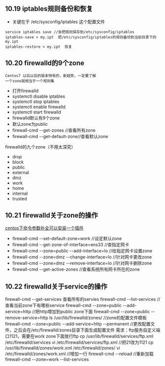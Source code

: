 ## 10.19 iptables规则备份和恢复
* 关键在于 /etc/sysconfig/iptables 这个配置文件
```
service iptables save //会把规则保存到/etc/sysconfig/iptables
iptables-save > my.ipt  把/etc/sysconfig/iptables的规则备份到当前目录下的my.ipt
iptables-restore < my.ipt  恢复
```

## 10.20 firewalld的9个zone
```
Centos7 以后以后的版本特有的，新趋势，一定要了解
一个zone就相当于一个规则集
```

* 打开firewalld
* systemctl disable iptables
* systemctl stop iptables
* systemctl enable firewalld
* systemctl start firewalld
* firewalld默认有9个zone
* 默认zone为public
* firewall-cmd --get-zones //查看所有zone
* firewall-cmd --get-default-zone//查看默认zone

firewalld的九个zone（不用太深究）

* drop 
* block
* public
* external
* dmz
* work
* home
* internal
* trusted



## 10.21 firewalld关于zone的操作
[centos下命令参数补全可以安装一个插件](http://jaminzhang.github.io/linux/CentOS-Bash-command-completion-enhanced-tool-bash-completion/)

* firewall-cmd --set-default-zone=work //设定默认zone
* firewall-cmd --get-zone-of-interface=ens33 //查指定网卡
* firewall-cmd --zone=public --add-interface=lo //给指定网卡设置zone 
* firewall-cmd --zone=dmz --change-interface=lo //针对网卡更改zone
* firewall-cmd --zone=dmz  --remove-interface=lo  //针对网卡删除zone 
* firewall-cmd --get-active-zones  //查看系统所有网卡所在的zone



## 10.22 firewalld关于service的操作
firewall-cmd --get-services  查看所有的servies
firewall-cmd --list-services  //查看当前zone下有哪些service
firewall-cmd --zone=public --add-service=http //把http增加到public zone下面
firewall-cmd --zone=public --remove-service=http
ls /usr/lib/firewalld/zones/ //zone的配置文件模板
firewall-cmd --zone=public --add-service=http --permanent //更改配置文件，之后会在/etc/firewalld/zones目录下面生成配置文件
需求：ftp服务自定义端口1121，需要在work zone下面放行ftp
cp /usr/lib/firewalld/services/ftp.xml /etc/firewalld/services
vi /etc/firewalld/services/ftp.xml //把21改为1121
cp /usr/lib/firewalld/zones/work.xml /etc/firewalld/zones/
vi /etc/firewalld/zones/work.xml //增加一行
<service name="ftp"/>
firewall-cmd --reload //重新加载
firewall-cmd --zone=work --list-services


